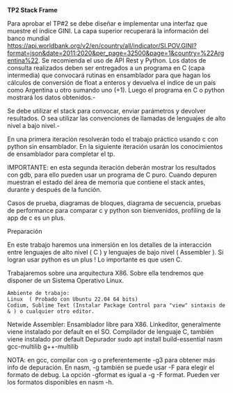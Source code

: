 **TP2 Stack Frame**

Para aprobar el TP#2 se debe diseñar e implementar una interfaz que muestre el índice GINI. La capa superior recuperará la información del banco mundial https://api.worldbank.org/v2/en/country/all/indicator/SI.POV.GINI?format=json&date=2011:2020&per_page=32500&page=1&country=%22Argentina%22. Se recomienda el uso de API Rest y Python. Los datos de consulta realizados deben ser entregados a un programa en C (capa intermedia) que convocará rutinas en ensamblador para que hagan los cálculos de conversión de float a enteros y devuelva el índice de un país como Argentina u otro sumando uno (+1). Luego el programa en C o python mostrará los datos obtenidos.-



Se debe utilizar el stack para convocar, enviar parámetros y devolver resultados. O sea utilizar las convenciones de llamadas de lenguajes de alto nivel a bajo nivel.- 

En una primera iteración resolverán todo el trabajo práctico usando c con python sin ensamblador. En la siguiente iteración usarán los conocimientos de ensamblador para completar el tp.

IMPORTANTE: en esta segunda iteración deberán mostrar los resultados con gdb, para ello pueden usar un programa de C puro. Cuando depuren muestran el estado del área de memoria que contiene el stack antes, durante y después de la función. 

Casos de prueba, diagramas de bloques, diagrama de secuencia, pruebas de performance para comparar c y python son bienvenidos, profiling de la app de c es un plus.


Preparación

En este trabajo haremos una inmersión en los detalles de la interacción entre lenguajes de alto nivel ( C ) y lenguajes de bajo nivel ( Assembler ). Si logran usar python es un plus ! Lo importante es que usen C. 

Trabajaremos sobre una arquitectura X86. Sobre ella tendremos que disponer de un Sistema Operativo Linux.

	Ambiente de trabajo:
	Linux  ( Probado con Ubuntu 22.04 64 bits)
	Codium, Sublime Text (Instalar Package Control para "view" sintaxis de  & ) o cualquier otro editor.
  Netwide Assembler: Ensamblador libre para X86.
	Linkeditor, generalmente viene instalado por default en el SO.
	Compilador de lenguaje C, también viene instalado por default
	Depurador 
  sudo apt install build-essential nasm gcc-multilib g++-multilib	

NOTA: en gcc, compilar con -g o preferentemente -g3 para obtener más info de depuración.
En nasm,  -g también se puede usar -F para elegir el formato de debug. La opción -gformat  es igual a -g -F format. Pueden ver los formatos disponibles en nasm -h.
